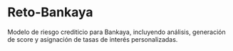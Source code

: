 # Reto-Bankaya
Modelo de riesgo crediticio para Bankaya, incluyendo análisis, generación de score y asignación de tasas de interés personalizadas.
